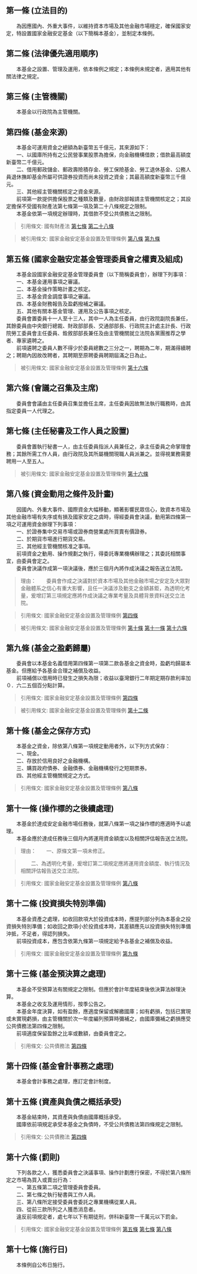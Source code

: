 第一條 (立法目的)
-----------------
　　為因應國內、外重大事件，以維持資本市場及其他金融市場穩定，確保國家安定，特設置國家金融安定基金（以下簡稱本基金），並制定本條例。  


第二條 (法律優先適用順序)
-------------------------
　　本基金之設置、管理及運用，依本條例之規定；本條例未規定者，適用其他有關法律之規定。  


第三條 (主管機關)
-----------------
　　本基金以行政院為主管機關。  


第四條 (基金來源)
-----------------
　　本基金可運用資金之總額為新臺幣五千億元，其來源如下：  
　　一、以國庫所持有之公民營事業股票為擔保，向金融機構借款；借款最高額度新臺幣二千億元。  
　　二、借用郵政儲金、郵政壽險積存金、勞工保險基金、勞工退休基金、公務人員退休撫卹基金所屬可供證券投資而尚未投資之資金；其最高額度新臺幣三千億元。  
　　三、其他經主管機關核定之資金來源。  
　　前項第一款提供擔保股票之種類及數量，由財政部報請主管機關核定之；其設定擔保不受國有財產法第七條第一項及第二十八條規定之限制。  
　　本基金依第一項規定辦理時，其借款不受公共債務法之限制。  
> 引用條文: 國有財產法 [第七條](../../財政金融/國有財產/國有財產法.md#第七條-國有財產收益及處分程序) [第二十八條](../../財政金融/國有財產/國有財產法.md#第二十八條-對公用財產處分收益之限制)

> 被引用條文: 國家金融安定基金設置及管理條例 [第八條](../../財政金融/國庫/國家金融安定基金設置及管理條例.md#第八條-資金動用之條件及計畫) [第九條](../../財政金融/國庫/國家金融安定基金設置及管理條例.md#第九條-基金之盈虧歸屬)



第五條 (國家金融安定基金管理委員會之權責及組成)
-----------------------------------------------
　　本基金設國家金融安定基金管理委員會（以下簡稱委員會），辦理下列事項：  
　　一、本基金運用事項之審議。  
　　二、本基金操作策略計畫之核定。  
　　三、本基金資金調度事項之審議。  
　　四、本基金財務報告及盈虧撥補之審議。  
　　五、其他有關本基金管理、運用及公告事項之核定。  
　　委員會置委員十一人至十三人，其中一人為主任委員，由行政院副院長兼任，其餘委員由中央銀行總裁、財政部部長、交通部部長、行政院主計處主計長、行政院勞工委員會主任委員、銓敘部部長兼任及由主管機關就立法院各黨團推荐之學者、專家遴聘之。  
　　前項遴聘之委員人數不得少於委員總數之三分之一，聘期為二年，期滿得續聘之；聘期內因故改聘者，其聘期至原聘委員聘期屆滿之日為止。  
> 被引用條文: 國家金融安定基金設置及管理條例 [第十六條](../../財政金融/國庫/國家金融安定基金設置及管理條例.md#第十六條-罰則)



第六條 (會議之召集及主席)
-------------------------
　　委員會會議由主任委員召集並擔任主席，主任委員因故無法執行職務時，由其指定委員一人代理之。  


第七條 (主任秘書及工作人員之設置)
---------------------------------
　　委員會置執行秘書一人，由主任委員指派人員兼任之，承主任委員之命掌理會務；其餘所需工作人員，由行政院及其所屬機關現職人員派兼之。並得視業務需要聘用一人至五人。  
> 被引用條文: 國家金融安定基金設置及管理條例 [第十六條](../../財政金融/國庫/國家金融安定基金設置及管理條例.md#第十六條-罰則)



第八條 (資金動用之條件及計畫)
-----------------------------
　　因國內、外重大事件、國際資金大幅移動，顯著影響民眾信心，致資本市場及其他金融市場有失序或有損及國家安定之虞時，得經委員會決議，動用第四條第一項之可運用資金辦理下列事項：  
　　一、於證券集中交易市場或證券商營業處所買賣有價證券。  
　　二、於期貨市場進行期貨交易。  
　　三、其他經主管機關核准之事項。  
　　前項資金之動用、操作規劃之執行，得委託專業機構辦理之；其委託相關事宜，由委員會定之。  
　　委員會決議作成第一項決議後，應於三個月內將作成決議之報告送立法院。  
> 理由：　　委員會作成之決議對於資本市場及其他金融市場之安定及大眾對金融體系之信心有重大影響，且任一決議涉及動支之金額甚鉅，為透明化考量，爰增訂第三項規定應將作成決議之專業考量及具體背景資料送交立法院。

> 引用條文: 國家金融安定基金設置及管理條例 [第四條](../../財政金融/國庫/國家金融安定基金設置及管理條例.md#第四條-基金來源)

> 被引用條文: 國家金融安定基金設置及管理條例 [第十條](../../財政金融/國庫/國家金融安定基金設置及管理條例.md#第十條-基金之保存方式) [第十一條](../../財政金融/國庫/國家金融安定基金設置及管理條例.md#第十一條-操作標的之後續處理) [第十六條](../../財政金融/國庫/國家金融安定基金設置及管理條例.md#第十六條-罰則)



第九條 (基金之盈虧歸屬)
-----------------------
　　委員會以本基金名義借用第四條第一項第二款各基金之資金時，盈虧均歸屬本基金。但應給予各基金合理之補償及收益。  
　　前項補償以借用時已發生之損失為限；收益以臺灣銀行二年期定期存款利率加０．六二五個百分點計算。  
> 引用條文: 國家金融安定基金設置及管理條例 [第四條](../../財政金融/國庫/國家金融安定基金設置及管理條例.md#第四條-基金來源)

> 被引用條文: 國家金融安定基金設置及管理條例 [第十二條](../../財政金融/國庫/國家金融安定基金設置及管理條例.md#第十二條-投資損失特別準備)



第十條 (基金之保存方式)
-----------------------
　　本基金之資金，除依第八條第一項規定動用者外，以下列方式保存：  
　　一、現金。  
　　二、存放於信用良好之金融機構。  
　　三、購買政府債券、金融債券、金融機構發行之短期票券。  
　　四、其他經主管機關規定之方式。  
> 引用條文: 國家金融安定基金設置及管理條例 [第八條](../../財政金融/國庫/國家金融安定基金設置及管理條例.md#第八條-資金動用之條件及計畫)



第十一條 (操作標的之後續處理)
-----------------------------
　　本基金於達成安定金融市場任務後，就第八條第一項之操作標的應適時予以處理。  
　　本基金應於達成任務後三個月內將運用資金額度以及相關評估報告送立法院。  
> 理由：　　一、原條文第一項未修正。

> 　　二、為透明化考量，爰增訂第二項規定應將運用資金額度、執行情況及相關評估報告送交立法院。

> 引用條文: 國家金融安定基金設置及管理條例 [第八條](../../財政金融/國庫/國家金融安定基金設置及管理條例.md#第八條-資金動用之條件及計畫)



第十二條 (投資損失特別準備)
---------------------------
　　本基金資產之處理，如收回款項大於投資成本時，應提列部分列為本基金之投資損失特別準備；如收回之款項小於投資成本時，其差額應先以投資損失特別準備沖抵，不足者，得認列損失。  
　　前項投資成本，應包含依第九條第一項規定給予各基金之補償及收益。  
> 引用條文: 國家金融安定基金設置及管理條例 [第九條](../../財政金融/國庫/國家金融安定基金設置及管理條例.md#第九條-基金之盈虧歸屬)



第十三條 (基金預決算之處理)
---------------------------
　　本基金不受預算法有關規定之限制。但應於會計年度結束後依決算法辦理決算。  
　　本基金之收支及運用情形，按季公告之。  
　　本基金年度決算，如有盈餘，應適度保留或解繳國庫；如有虧損，包括已實現或未實現虧損，由主管機關於次一年度編列預算時彌補之，由國庫彌補之虧損應受公共債務法第四條之限制。  
　　前項適度保留盈餘之比率或數額，由委員會定之。  
> 引用條文: 公共債務法 [第四條](../../財政金融/國庫/公共債務法.md#第四條-適用範圍)



第十四條 (基金會計事務之處理)
-----------------------------
　　本基金會計事務之處理，應訂定會計制度。  


第十五條 (資產與負債之概括承受)
-------------------------------
　　本基金結束時，其資產與負債由國庫概括承受。  
　　國庫依前項規定承受本基金之負債時，不受公共債務法第四條規定之限制。  
> 引用條文: 公共債務法 [第四條](../../財政金融/國庫/公共債務法.md#第四條-適用範圍)



第十六條 (罰則)
---------------
　　下列各款之人，獲悉委員會之決議事項、操作計劃應行保密，不得於第八條所定之市場為買入或賣出行為：  
　　一、第五條第二項之管理委員會委員。  
　　二、第七條之執行秘書與工作人員。  
　　三、第八條所定接受委員會委託之專業機構從業人員。  
　　四、從前三款所列之人獲悉消息者。  
　　違反前項規定者，處七年以下有期徒刑，併科新臺幣一千萬元以下罰金。  
> 引用條文: 國家金融安定基金設置及管理條例 [第五條](../../財政金融/國庫/國家金融安定基金設置及管理條例.md#第五條-國家金融安定基金管理委員會之權責及組成) [第七條](../../財政金融/國庫/國家金融安定基金設置及管理條例.md#第七條-主任秘書及工作人員之設置) [第八條](../../財政金融/國庫/國家金融安定基金設置及管理條例.md#第八條-資金動用之條件及計畫)



第十七條 (施行日)
-----------------
　　本條例自公布日施行。